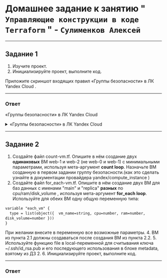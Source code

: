 # Домашнее задание к занятию " `Управляющие конструкции в коде Terraform` " - `Сулименков Алексей`

---

## Задание 1

1. Изучите проект.
2. Инициализируйте проект, выполните код.

Приложите скриншот входящих правил «Группы безопасности» в ЛК Yandex Cloud .

---

### Ответ

«Группы безопасности» в ЛК Yandex Cloud

<details> <summary>«Группы безопасности» в ЛК Yandex Cloud</summary>

![task1](https://github.com/biparasite/TER-HW03/blob/main/task_1.1.png "task1")

 </details>

---

## Задание 2

1. Создайте файл count-vm.tf. Опишите в нём создание двух **одинаковых** ВМ web-1 и web-2 (не web-0 и web-1) с минимальными параметрами, используя мета-аргумент **count loop**. Назначьте ВМ созданную в первом задании группу безопасности.(как это сделать узнайте в документации провайдера yandex/compute_instance )
2. Создайте файл for_each-vm.tf. Опишите в нём создание двух ВМ для баз данных с именами "main" и "replica" **разных** по cpu/ram/disk_volume , используя мета-аргумент **for_each loop**. Используйте для обеих ВМ одну общую переменную типа:

```
variable "each_vm" {
  type = list(object({  vm_name=string, cpu=number, ram=number, disk_volume=number }))
}
```

При желании внесите в переменную все возможные параметры. 4. ВМ из пункта 2.1 должны создаваться после создания ВМ из пункта 2.2. 5. Используйте функцию file в local-переменной для считывания ключа ~/.ssh/id_rsa.pub и его последующего использования в блоке metadata, взятому из ДЗ 2. 6. Инициализируйте проект, выполните код.

---

### Ответ
